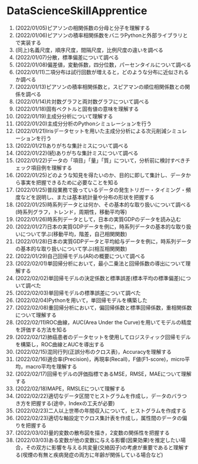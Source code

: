 # DataScienceSkillApprentice

1. (2022/01/05)ピアソンの相関係数の分母と分子を理解する
1. (2022/01/06)ピアソンの積率相関係数をバニラPythonと外部ライブラリとで実装する
1. (同上)名義尺度，順序尺度，間隔尺度，比例尺度の違いを調べる
1. (2022/01/07)分散，標準偏差について調べる
1. (2022/01/08)偏差値，変動係数，四分位数，パーセンタイルについて調べる
1. (2022/01/11)二項分布は試行回数が増えると，どのような分布に近似されるか調べる
1. (2022/01/13)ピアソンの積率相関係数と，スピアマンの順位相関係数との関係を調べる
1. (2022/01/14)片対数グラフと両対数グラフについて調べる
1. (2022/01/18)固有ベクトルと固有値の意味を理解する
1. (2022/01/19)主成分分析について理解する
1. (2022/01/20)主成分分析のPythonシミュレーションを行う
1. (2022/01/21)Irisデータセットを用いた主成分分析による次元削減シミュレーションを行う
1. (2022/01/21)ありがちな集計ミスについて調べる
1. (2022/01/22)(続)ありがちな集計ミスについて調べる
1. (2022/01/22)データの「項目」「量」「質」について，分析前に検討すべきチェック項目例を理解する
1. (2022/01/25)どのような知見を得たいのか、目的に即して集計し、データから事実を把握できるために必要なことを知る
1. (2022/01/25)普段業務で扱っているデータの発生トリガー・タイミング・頻度などを説明し、または基本統計量や分布の形状を把握する
1. (2022/01/25)時系列データとは何か、その基本的な取り扱いについて調べる(時系列グラフ，トレンド，周期性，移動平均等)
1. (2022/01/26)時系列データとして，日本の実質GDPのデータを読み込む
1. (2022/01/27)日本の実質GDPデータを例に，時系列データの基本的な取り扱いについて学ぶ(移動平均，階差，自己相関関数)
1. (2022/01/28)日本の実質GDPデータと平均給与データを例に，時系列データの基本的な取り扱いについて学ぶ(相互相関関数)
1. (2022/01/29)自己回帰モデル(AR)の概要について調べる
1. (2022/02/01)単回帰分析において，最小二乗法と回帰係数の導出について理解する
1. (2022/02/02)単回帰モデルの決定係数と標準誤差(標本平均の標準偏差)について調べた
1. (2022/02/03)単回帰モデルの標準誤差について調べた
1. (2022/02/04)Pythonを用いて，単回帰モデルを構築した
1. (2022/02/08)重回帰分析において，偏回帰係数と標準回帰係数，重相関係数について理解する
1. (2022/02/11)ROC曲線，AUC(Area Under the Curve)を用いてモデルの精度を評価する方法を知る
1. (2022/02/12)肺癌患者のデータセットを使用してロジスティック回帰モデルを構築し，ROC曲線とAUCを導出する
1. (2022/02/15)混同行列(正誤分布のクロス表)，Accuracyを理解する
1. (2022/02/16)適合率(Precision)，再現率(Recall)，F値(F1-score)，micro平均，macro平均を理解する
1. (2022/02/17)回帰モデルの評価指標であるMSE，RMSE，MAEについて理解する
1. (2022/02/18)MAPE，RMSLEについて理解する
1. (2022/02/22)適切なデータ区間でヒストグラムを作成し，データのバラつき方を把握する(途中，Indexの工夫が必要)
1. (2022/02/23)二人以上世帯の年間収入について，ヒストグラムを作成する
1. (2022/02/23)適切な軸設定でクロス集計表を作成し，属性間のデータの偏りを把握する
1. (2022/03/02)量的変数の散布図を描き，2変数の関係性を把握する
1. (2022/03/03)ある変数が他の変数に与える影響(因果効果)を推定したい場合，その双方に影響を与える共変量(交絡因子)の考慮が重要であると理解する(喫煙の有無と疾病発症の両方に年齢が関係している場合など)